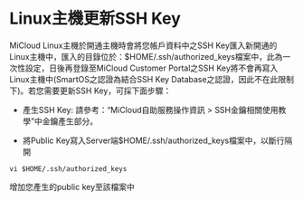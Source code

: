 Linux主機更新SSH Key
===
MiCloud Linux主機於開通主機時會將您帳戶資料中之SSH Key匯入新開通的Linux主機中，匯入的目錄位於：$HOME/.ssh/authorized_keys檔案中，此為一次性設定，日後再登錄至MiCloud Customer Portal之SSH Key將不會再寫入Linux主機中(SmartOS之認證為結合SSH Key Database之認證，因此不在此限制下)。若您需要更新SSH Key，可採下面步驟：


*  產生SSH Key:
請參考：“MiCloud自助服務操作資訊 > SSH金鑰相關使用教學”中金鑰產生部分。


*  將Public Key寫入Server端$HOME/.ssh/authorized_keys檔案中，以斷行隔開

```vi $HOME/.ssh/authorized_keys```

增加您產生的public key至該檔案中
